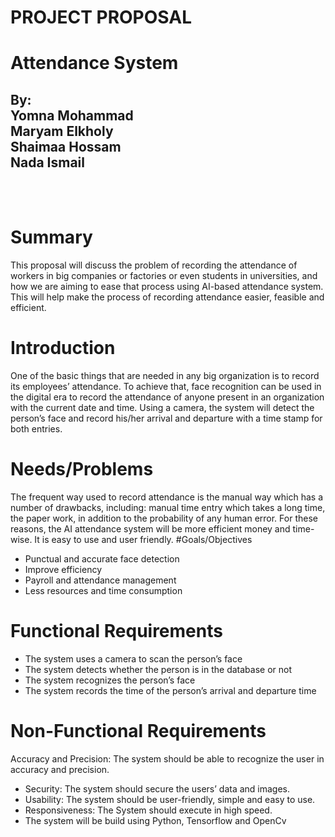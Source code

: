 # PROJECT PROPOSAL
# Attendance System
## By:<br/> Yomna Mohammad<br/> Maryam Elkholy <br/>Shaimaa Hossam <br/>Nada Ismail
<br/><br/>
# Summary
This proposal will discuss the problem of recording the attendance of workers in big companies or factories or even students in universities, and how we are aiming to ease that process using AI-based attendance system. This will help make the process of recording attendance easier, feasible and efficient.
# Introduction
One of the basic things that are needed in any big organization is to record its employees’ attendance. To achieve that, face recognition can be used in the digital era to record the attendance of anyone present in an organization with the current date and time. Using a camera, the system will detect the person’s face and record his/her arrival and departure with a time stamp for both entries.
# Needs/Problems
The frequent way used to record attendance is the manual way which has a number of drawbacks, including: manual time entry which takes a long time, the paper work, in addition to the probability of any human error. For these reasons, the AI attendance system will be more efficient money and time-wise. It is easy to use and user friendly.
#Goals/Objectives
* Punctual and accurate face detection
* Improve efficiency 
* Payroll and attendance management 
* Less resources and time consumption
# Functional Requirements
* The system uses a camera to scan the person’s face
* The system detects whether the person is in the database or not
* The system recognizes the person’s face
* The system records the time of the person’s arrival and departure time
# Non-Functional Requirements
Accuracy and Precision: The system should be able to recognize the user in accuracy and precision.
* Security: The system should secure the users’ data and images.
* Usability: The system should be user-friendly, simple and easy to use.
* Responsiveness: The System should execute in high speed.
* The system will be build using Python, Tensorflow and OpenCv
